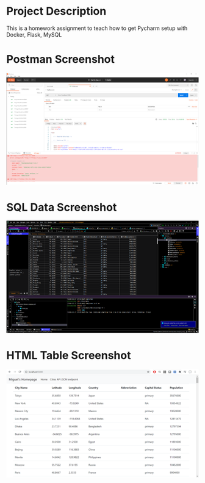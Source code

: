 # Project Description
This is a homework assignment to teach how to get Pycharm setup with Docker, Flask, MySQL
# Postman Screenshot
![postman request output](screenshots/postmanhw2.png)
# SQL Data Screenshot
![pycharm data query](screenshots/queryhw2.png)
# HTML Table Screenshot
![HTML Table](screenshots/formattedtable.png)
